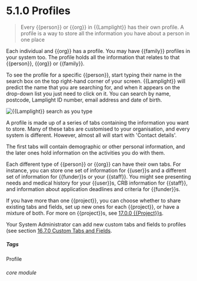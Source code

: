 # 5.1.0 Profiles

> Every {{person}} or {{org}} in {{Lamplight}} has their own profile. A profile is a way to store all the information you have about a person in one place



Each individual and {{org}} has a profile. You may have {{family}} profiles in your system too. The profile holds all the information that relates to that {{person}}, {{org}} or {{family}}. 

To see the profile for a specific {{person}}, start typing their name in the search box on the top right-hand corner of your screen. {{Lamplight}} will predict the name that you are searching for, and when it appears on the drop-down list you just need to click on it.  You can search by name, postcode, Lamplight ID number, email address and date of birth.

![{{Lamplight}} search as you type](5.1.0a.png)

A profile is made up of a series of tabs containing the information you want to store. Many of these tabs are customised to your organisation, and every system is different. However, almost all will start with 'Contact details'.  

The first tabs will contain demographic or other personal information, and the later ones hold information on the activities you do with them.

Each different type of {{person}} or {{org}} can have their own tabs. For instance, you can store one set of information for {{user}}s and a different set of information for {{funder}}s or your {{staff}}. You might see presenting needs and medical history for your {{user}}s, CRB information for {{staff}}, and information about application deadlines and criteria for {{funder}}s. 

If you have more than one {{project}}, you can choose whether to share existing tabs and fields, set up new ones for each {{project}}, or have a mixture of both. For more on {{project}}s, see [17.0.0 {{Project}}s](/help/index/p/17.0.0).

Your System Administrator can add new custom tabs and fields to profiles (see section [16.7.0 Custom Tabs and Fields](/help/index/p/16.7.0). 


##### Tags
Profile

###### core module

